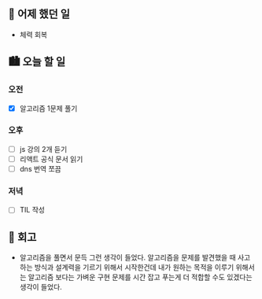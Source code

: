 ## 🌃 어제 했던 일

- 체력 회복

## 🏙️ 오늘 할 일

### 오전

- [x] 알고리즘 1문제 풀기

### 오후

- [ ] js 강의 2개 듣기
- [ ] 리액트 공식 문서 읽기
- [ ] dns 번역 쪼끔

### 저녁

- [ ] TIL 작성

## 🌆 회고
- 알고리즘을 풀면서 문득 그런 생각이 들었다. 알고리즘을 문제를 발견했을 때 사고하는 방식과 설계력을 기르기
위해서 시작한건데 내가 원하는 목적을 이루기 위해서는 알고리즘 보다는 가벼운 구현 문제를 시간 잡고 푸는게 더
적합할 수도 있겠다는 생각이 들었다.